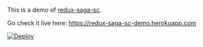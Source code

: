 This is a demo of [redux-saga-sc](https://github.com/stipsan/redux-saga-sc).

Go check it live here: https://redux-saga-sc-demo.herokuapp.com

[![Deploy](https://www.herokucdn.com/deploy/button.svg)](https://heroku.com/deploy)
